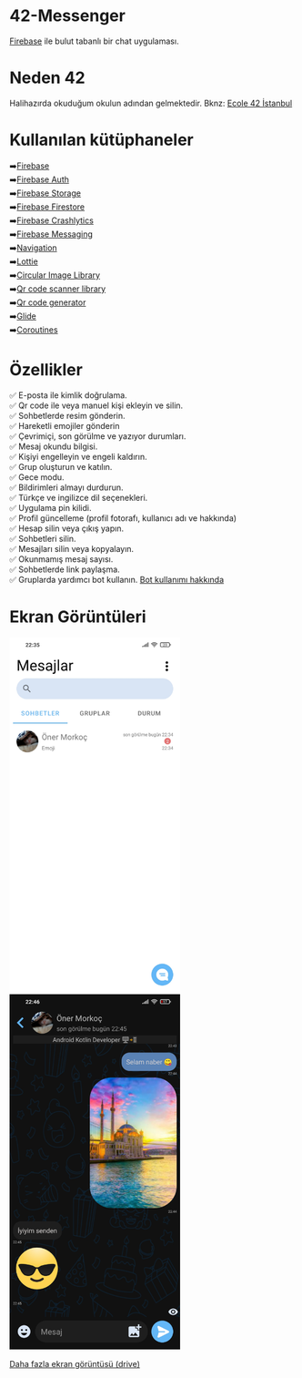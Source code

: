 # 42-Messenger
[Firebase](https://firebase.google.com/) ile bulut tabanlı bir chat uygulaması.

# Neden 42
Halihazırda okuduğum okulun adından gelmektedir. Bknz: [Ecole 42 İstanbul](https://www.42istanbul.com.tr/#:~:text=2013%20y%C4%B1l%C4%B1nda%20Paris'de%20kurulan,derece%20veya%20kodlama%20deneyimi%20gerekmiyor.)

# Kullanılan kütüphaneler

➡️[Firebase](https://firebase.google.com/)<br/>
➡️[Firebase Auth](https://firebase.google.com/docs/auth?authuser=0&hl=en)<br/>
➡️[Firebase Storage](https://firebase.google.com/docs/storage?hl=en&authuser=0)<br/>
➡️[Firebase Firestore](https://firebase.google.com/docs/firestore?authuser=0&hl=en)<br/>
➡️[Firebase Crashlytics](https://firebase.google.com/docs/crashlytics)<br/>
➡️[Firebase Messaging](https://firebase.google.com/docs/cloud-messaging)<br/>
➡️[Navigation](https://developer.android.com/jetpack/androidx/releases/navigation)<br/>
➡️[Lottie](https://github.com/airbnb/lottie-android)<br/>
➡️[Circular Image Library](https://github.com/hdodenhof/CircleImageView)<br/>
➡️[Qr code scanner library](https://github.com/yuriy-budiyev/code-scanner)<br/>
➡️[Qr code generator](https://github.com/zxing/zxing)<br/>
➡️[Glide](https://github.com/bumptech/glide)<br/>
➡️[Coroutines](https://developer.android.com/kotlin/coroutines?gclid=Cj0KCQjworiXBhDJARIsAMuzAuyirwQkmqEXTkXUwRulIlNZGXIDtMGOmVfeNpM-sCcRtWLifySci58aAqVkEALw_wcB&gclsrc=aw.ds)<br/>

# Özellikler
✅ E-posta ile kimlik doğrulama.<br/>
✅ Qr code ile veya manuel kişi ekleyin ve silin.<br/>
✅ Sohbetlerde resim gönderin.<br/>
✅ Hareketli emojiler gönderin<br/>
✅ Çevrimiçi, son görülme ve yazıyor durumları.<br/>
✅ Mesaj okundu bilgisi.<br/>
✅ Kişiyi engelleyin ve engeli kaldırın.<br/>
✅ Grup oluşturun ve katılın.<br/>
✅ Gece modu.<br/>
✅ Bildirimleri almayı durdurun.</br>
✅ Türkçe ve ingilizce dil seçenekleri.<br/>
✅ Uygulama pin kilidi.<br/>
✅ Profil güncelleme (profil fotorafı, kullanıcı adı ve hakkında)<br/>
✅ Hesap silin veya çıkış yapın.<br/>
✅ Sohbetleri silin.<br/>
✅ Mesajları silin veya kopyalayın.<br/>
✅ Okunmamış mesaj sayısı.<br/>
✅ Sohbetlerde link paylaşma.<br/>
✅ Gruplarda yardımcı bot kullanın. [Bot kullanımı hakkında](https://github.com/onermorkoc/42-Messenger-Bot-Klavuz)</br>

# Ekran Görüntüleri
<img src="https://github.com/onermorkoc/42-Messenger/blob/main/images/Screenshot-36.jpg" width="300"> <img src="https://github.com/onermorkoc/42-Messenger/blob/main/images/Screenshot-33.jpg" width="300">

[Daha fazla ekran görüntüsü (drive)](https://drive.google.com/drive/folders/1-j1itK1tberNYaefViuTaVCvDM52J6aA?usp=sharing)
